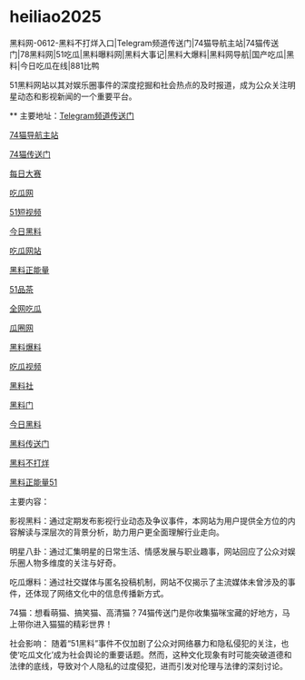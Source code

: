 # heiliao2025
黑料网-0612-黑料不打烊入口|Telegram频道传送门|74猫导航主站|74猫传送门|78黑料网|51吃瓜|黑料曝料网|黑料大事记|黑料大爆料|黑料网导航|国产吃瓜|黑料|今日吃瓜在线|881比鸭

51黑料网站以其对娱乐圈事件的深度挖掘和社会热点的及时报道，成为公众关注明星动态和影视新闻的一个重要平台。

** 主要地址：<a href="https://74mao.com/">Telegram频道传送门</a>

<a href="https://74mao.com/">74猫导航主站</a>

<a href="https://74mao.com/">74猫传送门</a>

<a href="https://pc1-26.pages.dev/">每日大赛</a>

<a href="https://cg1-39.pages.dev/">吃瓜网</a>

<a href="https://pc2-25.pages.dev/">51短视频</a>

<a href="https://pc10-24.pages.dev/">今日黑料</a>

<a href="https://cg1-27.pages.dev/">吃瓜网站</a>

<a href="https://cg8-12.pages.dev/">黑料正能量</a>

<a href="https://pc8-34.pages.dev/">51品茶</a>

<a href="https://cg4-21.pages.dev/">全网吃瓜</a>

<a href="https://cg6-21.pages.dev/">瓜圈网</a>

<a href="https://cg5-24.pages.dev/">黑料爆料</a>

<a href="https://cg9-07.pages.dev/">吃瓜视频</a>

<a href="https://heiliaoshedujia01.pages.dev/">黑料社</a>

<a href="https://heiliaoshedujia-1.pages.dev/">黑料门</a>

<a href="https://heiliaomendujia-1.pages.dev/">今日黑料</a>

<a href="https://heiliaochuansongmen-01.pages.dev/">黑料传送门</a>

<a href="https://heiliaobuda01.pages.dev/">黑料不打烊</a>

<a href="https://heiliaozhengneng.pages.dev/">黑料正能量51</a>

主要内容：

影视黑料：通过定期发布影视行业动态及争议事件，本网站为用户提供全方位的内容解读与深层次的背景分析，助力用户更全面理解行业走向。

明星八卦：通过汇集明星的日常生活、情感发展与职业趣事，网站回应了公众对娱乐圈人物多维度的关注与好奇。

吃瓜爆料：通过社交媒体与匿名投稿机制，网站不仅揭示了主流媒体未曾涉及的事件，还体现了网络文化中的信息传播新方式。

74猫：想看萌猫、搞笑猫、高清猫？74猫传送门是你收集猫咪宝藏的好地方，马上带你进入猫猫的精彩世界！

社会影响：
随着“51黑料”事件不仅加剧了公众对网络暴力和隐私侵犯的关注，也使‘吃瓜文化’成为社会舆论的重要话题。然而，这种文化现象有时可能突破道德和法律的底线，导致对个人隐私的过度侵犯，进而引发对伦理与法律的深刻讨论。
